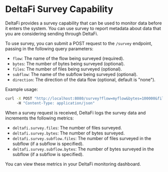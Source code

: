 # DeltaFi Survey Capability

DeltaFi provides a survey capability that can be used to monitor data before it enters the system. You can use survey to report metadata about data that you are considering sending through DeltaFi.

To use survey, you can submit a POST request to the `/survey` endpoint, passing in the following query parameters:

- `flow`: The name of the flow being surveyed (required).
- `bytes`: The number of bytes being surveyed (optional).
- `files`: The number of files being surveyed (optional).
- `subflow`: The name of the subflow being surveyed (optional).
- `direction`: The direction of the data flow (optional, default is "none").

Example usage:

```bash
curl -X POST "http://localhost:8080/survey?flow=myflow&bytes=100000&files=5&subflow=subflow1&direction=incoming"
     -H "Content-Type: application/json"
```

When a survey request is received, DeltaFi logs the survey data and increments the following metrics:

- `deltafi.survey.files`: The number of files surveyed.
- `deltafi.survey.bytes`: The number of bytes surveyed.
- `deltafi.survey.subflow.files`: The number of files surveyed in the subflow (if a subflow is specified).
- `deltafi.survey.subflow.bytes`: The number of bytes surveyed in the subflow (if a subflow is specified).

You can view these metrics in your DeltaFi monitoring dashboard.

